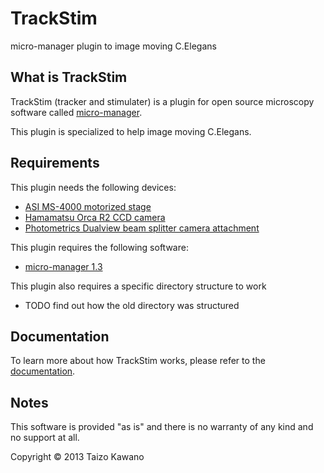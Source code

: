 # TrackStim
micro-manager plugin to image moving C.Elegans


## What is TrackStim
TrackStim (tracker and stimulater) is a plugin for open source microscopy software called [micro-manager](https://micro-manager.org/wiki/).

This plugin is specialized to help image moving C.Elegans.

## Requirements

This plugin needs the following devices:
- [ASI MS-4000 motorized stage](http://www.asiimaging.com/products/stages/inverted-stages/ms-2000-xyz-automated-stage/)
- [Hamamatsu Orca R2 CCD camera](http://hamamatsucameras.com/orca-r2/)
- [Photometrics Dualview beam splitter camera attachment](http://www.biovis.com/photometrics_multichannel.htm)

This plugin requires the following software:
- [micro-manager 1.3](https://micro-manager.org/wiki/Micro-Manager_Version_Archive)

This plugin also requires a specific directory structure to work
- TODO find out how the old directory was structured

## Documentation
To learn more about how TrackStim works, please refer to the [documentation](https://github.com/zhen-lab/TrackStim/edit/master/docs/).

## Notes
This software is provided "as is" and there is no warranty of any kind and no support at all.

Copyright © 2013 Taizo Kawano
